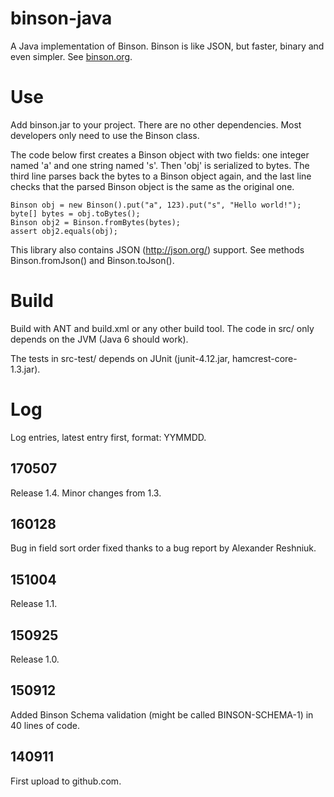 binson-java
===========

A Java implementation of Binson. Binson is like JSON, but faster, binary and 
even simpler. See [binson.org](http://binson.org/).


Use
===

Add binson.jar to your project. There are no other dependencies.
Most developers only need to use the Binson class.

The code below first creates a Binson object with two fields: one integer named 'a' and 
one string named 's'. Then 'obj' is serialized to bytes. The third line parses back the 
bytes to a Binson object again, and the last line checks that the parsed Binson object is 
the same as the original one.

    Binson obj = new Binson().put("a", 123).put("s", "Hello world!");
    byte[] bytes = obj.toBytes();
    Binson obj2 = Binson.fromBytes(bytes);
    assert obj2.equals(obj);

This library also contains JSON (http://json.org/) support. See methods 
Binson.fromJson() and Binson.toJson().


Build
=====

Build with ANT and build.xml or any other build tool.
The code in src/ only depends on the JVM (Java 6 should work).

The tests in src-test/ depends on JUnit (junit-4.12.jar, hamcrest-core-1.3.jar).


Log
===

Log entries, latest entry first, format: YYMMDD.

## 170507

Release 1.4. Minor changes from 1.3.

## 160128

Bug in field sort order fixed thanks to a bug report by Alexander Reshniuk.

## 151004

Release 1.1.

## 150925

Release 1.0.

## 150912

Added Binson Schema validation (might be called BINSON-SCHEMA-1) in 40 lines of code.

## 140911

First upload to github.com.

